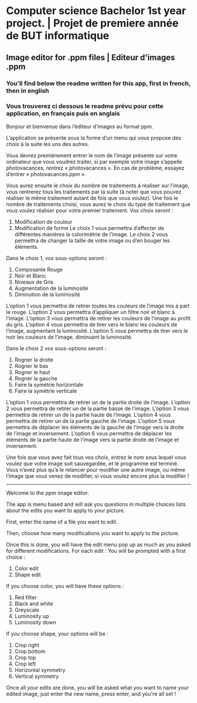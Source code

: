 # Computer science Bachelor 1st year project.  |  Projet de premiere année de BUT informatique
 
## Image editor for .ppm files | Editeur d'images .ppm

### You'll find below the readme written for this app, first in french, then in english
### Vous trouverez ci dessous le readme prévu pour cette application, en français puis en anglais


Bonjour et bienvenue dans l’éditeur d’images au format ppm.

L’application se présente sous la forme d’un menu qui vous propose des choix à la suite les uns des autres.

Vous devrez premièrement entrer le nom de l’image présente sur votre ordinateur que vous voudrez traiter, si par exemple votre image s’appelle photovacances, rentrez « photovacances ». En cas de problème, essayez d’entrer « photovacances.ppm ».

Vous aurez ensuite le choix du nombre de traitements à réaliser sur l’image, vous rentrerez tous les traitements par la suite (à noter que vous pouvez réaliser le même traitement autant de fois que vous voulez).
Une fois le nombre de traitements choisi, vous aurez le choix du type de traitement que vous voulez réaliser pour votre premier traitement. Vos choix seront :
1) Modification de couleur
2) Modification de forme
Le choix 1 vous permettra d’affecter de différentes manières la colorimétrie de l’image.
Le choix 2 vous permettra de changer la taille de votre image ou d’en bouger les éléments.

Dans le choix 1, vos sous-options seront : 

1) Composante Rouge
2) Noir et Blanc
3) Niveaux de Gris
4) Augmentation de la luminosité 
5) Diminution de la luminosité 
          
L’option 1 vous permettra de retirer toutes les couleurs de l’image mis à part le rouge.
L’option 2 vous permettra d’appliquer un filtre noir et blanc à l’image.
L’option 3 vous permettra de retirer les couleurs de l’image au profit du gris.
L’option 4 vous permettra de tirer vers le blanc les couleurs de l’image, augmentant la luminosité.
L’option 5 vous permettra de tirer vers le noir les couleurs de l’image, diminuant la luminosité.

Dans le choix 2 vos sous-options seront :

1) Rogner la droite
2) Rogner le bas
3) Rogner le haut
4) Rogner la gauche
5) Faire la symétrie horizontale
6) Faire la symétrie verticale

L’option 1 vous permettra de retirer un de la partie droite de l’image.
L’option 2 vous permettra de retirer un de la partie basse de l’image.
L’option 3 vous permettra de retirer un de la partie haute de l’image.
L’option 4 vous permettra de retirer un de la partie gauche de l’image.
L’option 5 vous permettra de déplacer les éléments de la gauche de l’image vers la droite de l’image et inversement.
L’option 6 vous permettra de déplacer les éléments de la partie haute de l’image vers la partie droite de l’image et inversement.

Une fois que vous avez fait tous vos choix, entrez le nom sous lequel vous voulez que votre image soit sauvegardée, et le programme est terminé. 
Vous n’avez plus qu’a le relancer pour modifier une autre image, ou même l’image que vous venez de modifier, si vous voulez encore plus la modifier !

----------------------

Welcome to the ppm image editor.

The app is menu based and will ask you questions in multiple choices lists about the edits you want to apply to your picture.

First, enter the name of a file you want to edit.

Then, choose how many modifications you want to apply to the picture.

Once this is done, you will have the edit menu pop up as much as you asked for different modifications.
For each edit : 
You will be prompted with a first choice : 
1) Color edit
2) Shape edit

If you choose color, you will have these options : 
1) Red filter
2) Black and white
3) Greyscale
4) Luminosity up
5) Luminosity down

If you choose shape, your options will be : 
1) Crop right
2) Crop bottom
3) Crop top
4) Crop left
5) Horizontal symmetry
6) Vertical symmetry

Once all your edits are done, you will be asked what you want to name your edited image, just enter the new name, press enter, and you're all set !

